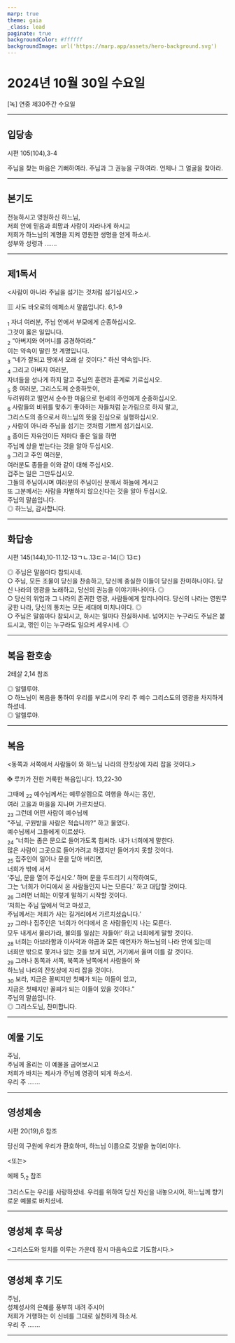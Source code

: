 ```yaml
---
marp: true
theme: gaia
_class: lead
paginate: true
backgroundColor: #ffffff
backgroundImage: url('https://marp.app/assets/hero-background.svg')
---
```


# 2024년 10월 30일 수요일

[녹] 연중 제30주간 수요일  




---

## 입당송

시편 105(104),3-4

주님을 찾는 마음은 기뻐하여라. 주님과 그 권능을 구하여라. 언제나 그 얼굴을 찾아라.  
  


---

## 본기도

전능하시고 영원하신 하느님,  
저희 안에 믿음과 희망과 사랑이 자라나게 하시고  
저희가 하느님의 계명을 지켜 영원한 생명을 얻게 하소서.  
성부와 성령과 …….  
  


---

## 제1독서

<사람이 아니라 주님을 섬기는 것처럼 섬기십시오.>

▥ 사도 바오로의 에페소서 말씀입니다. 6,1-9

<sub>1</sub> 자녀 여러분, 주님 안에서 부모에게 순종하십시오.  
그것이 옳은 일입니다.  
<sub>2</sub> “아버지와 어머니를 공경하여라.”  
이는 약속이 딸린 첫 계명입니다.  
<sub>3</sub> “네가 잘되고 땅에서 오래 살 것이다.” 하신 약속입니다.  
<sub>4</sub> 그리고 아버지 여러분,  
자녀들을 성나게 하지 말고 주님의 훈련과 훈계로 기르십시오.  
<sub>5</sub> 종 여러분, 그리스도께 순종하듯이,  
두려워하고 떨면서 순수한 마음으로 현세의 주인에게 순종하십시오.  
<sub>6</sub> 사람들의 비위를 맞추기 좋아하는 자들처럼 눈가림으로 하지 말고,  
그리스도의 종으로서 하느님의 뜻을 진심으로 실행하십시오.  
<sub>7</sub> 사람이 아니라 주님을 섬기는 것처럼 기쁘게 섬기십시오.  
<sub>8</sub> 종이든 자유인이든 저마다 좋은 일을 하면  
주님께 상을 받는다는 것을 알아 두십시오.  
<sub>9</sub> 그리고 주인 여러분,  
여러분도 종들을 이와 같이 대해 주십시오.  
겁주는 일은 그만두십시오.  
그들의 주님이시며 여러분의 주님이신 분께서 하늘에 계시고  
또 그분께서는 사람을 차별하지 않으신다는 것을 알아 두십시오.  
주님의 말씀입니다.  
◎ 하느님, 감사합니다.  
  


---

## 화답송

시편 145(144),10-11.12-13ㄱㄴ.13ㄷㄹ-14(◎ 13ㄷ)

◎ 주님은 말씀마다 참되시네.  
○ 주님, 모든 조물이 당신을 찬송하고, 당신께 충실한 이들이 당신을 찬미하나이다. 당신 나라의 영광을 노래하고, 당신의 권능을 이야기하나이다. ◎  
○ 당신의 위업과 그 나라의 존귀한 영광, 사람들에게 알리나이다. 당신의 나라는 영원무궁한 나라, 당신의 통치는 모든 세대에 미치나이다. ◎  
○ 주님은 말씀마다 참되시고, 하시는 일마다 진실하시네. 넘어지는 누구라도 주님은 붙드시고, 꺾인 이는 누구라도 일으켜 세우시네. ◎  
  


---

## 복음 환호송

2테살 2,14 참조

◎ 알렐루야.  
○ 하느님이 복음을 통하여 우리를 부르시어 우리 주 예수 그리스도의 영광을 차지하게 하셨네.  
◎ 알렐루야.  
  


---

## 복음

<동쪽과 서쪽에서 사람들이 와 하느님 나라의 잔칫상에 자리 잡을 것이다.>

✠ 루카가 전한 거룩한 복음입니다. 13,22-30

그때에 <sub>22</sub> 예수님께서는 예루살렘으로 여행을 하시는 동안,  
여러 고을과 마을을 지나며 가르치셨다.  
<sub>23</sub> 그런데 어떤 사람이 예수님께  
“주님, 구원받을 사람은 적습니까?” 하고 물었다.  
예수님께서 그들에게 이르셨다.  
<sub>24</sub> “너희는 좁은 문으로 들어가도록 힘써라. 내가 너희에게 말한다.  
많은 사람이 그곳으로 들어가려고 하겠지만 들어가지 못할 것이다.  
<sub>25</sub> 집주인이 일어나 문을 닫아 버리면,  
너희가 밖에 서서  
‘주님, 문을 열어 주십시오.’ 하며 문을 두드리기 시작하여도,  
그는 ‘너희가 어디에서 온 사람들인지 나는 모른다.’ 하고 대답할 것이다.  
<sub>26</sub> 그러면 너희는 이렇게 말하기 시작할 것이다.  
‘저희는 주님 앞에서 먹고 마셨고,  
주님께서는 저희가 사는 길거리에서 가르치셨습니다.’  
<sub>27</sub> 그러나 집주인은 ‘너희가 어디에서 온 사람들인지 나는 모른다.  
모두 내게서 물러가라, 불의를 일삼는 자들아!’ 하고 너희에게 말할 것이다.  
<sub>28</sub> 너희는 아브라함과 이사악과 야곱과 모든 예언자가 하느님의 나라 안에 있는데  
너희만 밖으로 쫓겨나 있는 것을 보게 되면, 거기에서 울며 이를 갈 것이다.  
<sub>29</sub> 그러나 동쪽과 서쪽, 북쪽과 남쪽에서 사람들이 와  
하느님 나라의 잔칫상에 자리 잡을 것이다.  
<sub>30</sub> 보라, 지금은 꼴찌지만 첫째가 되는 이들이 있고,  
지금은 첫째지만 꼴찌가 되는 이들이 있을 것이다.”  
주님의 말씀입니다.  
◎ 그리스도님, 찬미합니다.  
  


---

## 예물 기도

주님,  
주님께 올리는 이 예물을 굽어보시고  
저희가 바치는 제사가 주님께 영광이 되게 하소서.  
우리 주 …….  
  


---

## 영성체송

시편 20(19),6 참조

당신의 구원에 우리가 환호하며, 하느님 이름으로 깃발을 높이리이다.  
  
<또는>  
  
에페 5,<sub>2</sub> 참조  
  
그리스도는 우리를 사랑하셨네. 우리를 위하여 당신 자신을 내놓으시어, 하느님께 향기로운 예물로 바치셨네.  


---

## 영성체 후 묵상

<그리스도와 일치를 이루는 가운데 잠시 마음속으로 기도합시다.>  


---

## 영성체 후 기도

주님,  
성체성사의 은혜를 풍부히 내려 주시어  
저희가 거행하는 이 신비를 그대로 실천하게 하소서.  
우리 주 …….  
  


---